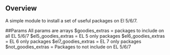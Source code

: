 ## Overview

A simple module to install a set of useful packages on El 5/6/7.

##Params
All params are arrays
  $goodies_extras = packages to include on all EL 5/6/7
  $el5_goodies_extras = EL 5 only packages
  $el6_goodies_extras = EL 6 only packages
  $el7_goodies_extras = EL 7 only packages
  $not_goodies_extras = Packages to not include on EL 5/6/7

